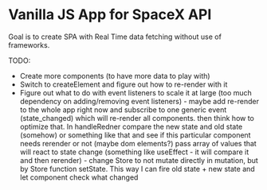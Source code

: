 # Vanilla JS App for SpaceX API

Goal is to create SPA with Real Time data fetching without use of frameworks.

TODO:

- Create more components (to have more data to play with)
- Switch to createElement and figure out how to re-render with it
- Figure out what to do with event listeners to scale it at large (too much dependency on adding/removing event listeners) - maybe add re-render to the whole app right now and subscribe to one generic event (state_changed) which will re-render all components. then think how to optimize that. In handleRedner compare the new state and old state (somehow) or something like that and see if this particular component needs rerender or not (maybe dom elements?) pass array of values that will react to state change (something like useEffect - it will compare it and then rerender) - change Store to not mutate directly in mutation, but by Store function setState. This way I can fire old state + new state and let component check what changed
